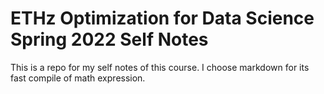 # ETHz Optimization for Data Science Spring 2022 Self Notes
This is a repo for my self notes of this course. I choose markdown for its fast compile of math expression.




<!-- ## How to read it
All math expression are inline, and start and end with ` `` `, e.g. ` ``\LaTeX`` ` shows as $\LaTeX$. 

The reason is that I use MWeb on Mac/iOS as Markdown Editor, and the default setting of ` $\LaTex$ ` show some bugs with absolute function `\mid`, `\|` or  `|`. I use this app (which is free) because it is convenient to export html and to pdf.

You can also read the Markdown in VScode. However, this is not the default for `Markdown-All-in-One` extension in VScode. You can use another extension, `Markdown+Math` and change delimiter to `Julia` by setting `"mdmath.delimiters": "julia",`.
 -->



